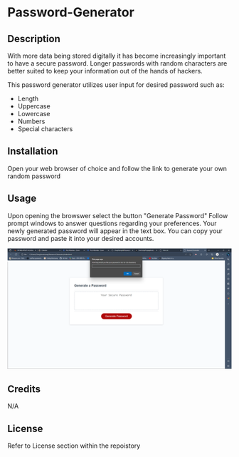 # Password-Generator

## Description

With more data being stored digitally it has become increasingly important to have a secure password. Longer passwords with random characters are better suited to keep your information out of the hands of hackers. 

This password generator utilizes user input for desired password such as: 

* Length 
* Uppercase 
* Lowercase 
* Numbers
* Special characters

## Installation

Open your web browser of choice and follow the link to generate your own random password



## Usage

Upon opening the browswer select the button "Generate Password"
Follow prompt windows to answer questions regarding your preferences.
Your newly generated password will appear in the text box. 
You can copy your password and paste it into your desired accounts.

![screenshot](/assets/images/Screenshot%202023-04-06%20203729.png)

## Credits

N/A

## License

Refer to License section within the repoistory

